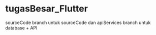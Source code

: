 # tugasBesar_Flutter

sourceCode branch untuk sourceCode dan
apiServices branch untuk database + API
